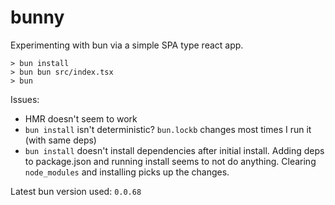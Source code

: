 # bunny

Experimenting with bun via a simple SPA type react app.

```
> bun install
> bun bun src/index.tsx
> bun
```

Issues:
- HMR doesn't seem to work
- `bun install` isn't deterministic? `bun.lockb` changes most times I run it (with same deps)
- `bun install` doesn't install dependencies after initial install. Adding deps to package.json and running install seems to not do anything. Clearing `node_modules` and installing picks up the changes.

Latest bun version used: `0.0.68`

